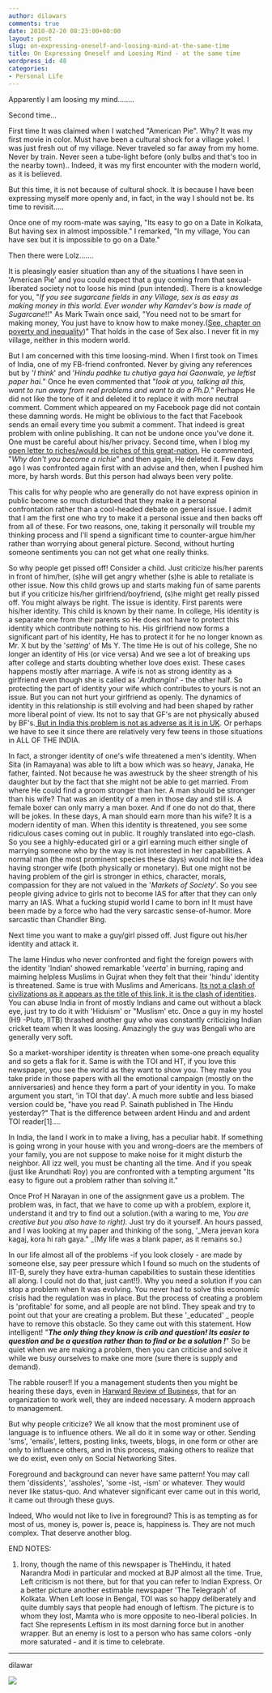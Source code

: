 ```yaml
---
author: dilawars
comments: true
date: 2010-02-20 08:23:00+00:00
layout: post
slug: on-expressing-oneself-and-loosing-mind-at-the-same-time
title: On Expressing Oneself and Loosing Mind - at the same time
wordpress_id: 48
categories:
- Personal Life
---
```


Apparently I am loosing my mind........  
  
Second time...  
  
First time It was claimed when I watched "American Pie". Why? It was my first movie in color. Must have been a cultural shock for a village yokel. I was just fresh out of my village. Never traveled so far away from my home. Never by train. Never seen a tube-light before (only bulbs and that's too in the nearby town).. Indeed, it was my first encounter with the modern world, as it is believed.  
  
But this time, it is not because of cultural shock. It is because I have been expressing myself more openly and, in fact, in the way I should not be. Its time to revisit.....  
  
Once one of my room-mate was saying, "Its easy to go on a Date in Kolkata, But having sex in almost impossible." I remarked, "In my village, You can have sex but it is impossible to go on a Date."  
  
Then there were Lolz.......  
  
It is pleasingly easier situation than any of the situations I have seen in 'American Pie' and you could expect that a guy coming from that sexual-liberated society not to loose his mind (pun intended). There is a knowledge for you, "_If you see sugarcane fields in any Village, sex is as easy as making money in this world._ _Ever wonder why Kamdev's bow is made of Sugarcane_!!" As Mark Twain once said, "You need not to be smart for making money, You just have to know how to make money.([See, chapter on poverty and inequality](http://beta.thehindu.com/opinion/editorial/article109881.ece))" That holds in the case of Sex also. I never fit in my village, neither in this modern world.  
  
But I am concerned with this time loosing-mind. When I first took on Times of India, one of my FB-friend confronted. Never by giving any references but by '_I think_' and '_Hindu padhke tu chutiya gaya hai Gaonwale, ye leftist paper hai._" Once he even commented that "_look at you, talking all this, want to run away from real problems and want to do a Ph.D._" Perhaps He did not like the tone of it and deleted it to replace it with more neutral comment. Comment which appeared on my Facebook page did not contain these damning words. He might be oblivious to the fact that Facebook sends an email every time you submit a comment. That indeed is great problem with online publishing. It can not be undone once you've done it.  One must be careful about his/her privacy. Second time, when I blog my [open letter to riches/would be riches of this great-nation](http://dilawarsays.blogspot.com/2009/11/open-letter-to-richeswould-be-riches-of.html), He commented, "_Why don't you become a richie_" and then again, He deleted it. Few days ago I was confronted again first with an advise and then, when I pushed him more, by harsh words. But this person had always been very polite.  
  
This calls for why people who are generally do not have express opinion in public become so much disturbed that they make it a personal confrontation rather than a cool-headed debate on general issue. I admit that I am the first one who try to make it a personal issue and then backs off from all of these. For two reasons, one, taking it personally will trouble my thinking process and I'll spend a significant time to counter-argue him/her rather than worrying about general picture. Second, without hurting someone sentiments you can not get what one really thinks.  
  
So why people get pissed off! Consider a child. Just criticize his/her parents in front of him/her, (s)he will get angry whether (s)he is able to retaliate is other issue. Now this child grows up and starts making fun of same parents but if you criticize his/her girlfriend/boyfriend, (s)he might get really pissed off. You might always be right. The issue is identity. First parents were his/her identity. This child is known by their name. In college, His identity is a separate one from their parents so He does not have to protect this identity which contribute nothing to his. His girlfriend now forms a significant part of his identity, He has to protect it for he no longer known as Mr. X but by the '_setting_' of Ms Y. The time He is out of his college, She no longer an identity of His (or vice versa) And we see a lot of breaking ups after college and starts doubting whether love does exist. These cases happens mostly after marriage. A wife is not as strong identity as a girlfriend even though she is called as '_Ardhangini_' - the other half. So protecting the part of identity your wife which contributes to yours is not an issue. But you can not hurt your girlfriend as openly. The dynamics of identity in this relationship is still evolving and had been shaped by rather more liberal point of view. Its not to say that GF's are not physically abused by BF's.[ But in India this problem is not as adverse as it is in UK](http://www.guardian.co.uk/society/2009/sep/01/teenage-sexual-abuse-nspcc-report). Or perhaps we have to see it since there are relatively very few teens in those situations in ALL OF THE INDIA.   
  
In fact, a stronger identity of one's wife threatened a men's identity. When Sita (in Ramayana) was able to lift a bow which was so heavy, Janaka, He father, fainted. Not because he was awestruck by the sheer strength of his daughter but by the fact that she might not be able to get married. From where He could find a groom stronger than her. A man should be stronger than his wife? That was an identity of a men in those day and still is. A female boxer can only marry a man boxer. And if one do not do that, there will be jokes. In these days, A man should earn more than his wife? It is a modern identity of man. When this identity is threatened, you see some ridiculous cases coming out in public. It roughly translated into ego-clash. So you see a highly-educated girl or a girl earning much either single of marrying someone who by the way is not interested in her capabilities. A normal man (the most prominent species these days) would not like the idea having stronger wife (both physically or monetary). But one might not be having problem of the girl is stronger in ethics, character, morals, compassion for they are not valued in the '_Markets of Society_'. So you see people giving advice to girls not to become IAS for after that they can only marry an IAS. What a fucking stupid world I came to born in! It must have been made by a force who had the very sarcastic sense-of-humor. More sarcastic than Chandler Bing.   
  
Next time you want to make a guy/girl pissed off. Just figure out his/her identity and attack it.   
  
The lame Hindus who never confronted and fight the foreign powers with the identity 'Indian' showed remarkable '_veerta_' in burning, raping and maiming helpless Muslims in Gujrat when they felt that their 'hindu' identity is threatened. Same is true with Muslims and Americans. [Its not a clash of civilizations as it appears as the title of this link, it is the clash of identities](http://en.wikipedia.org/wiki/The_Clash_of_Civilizations). You can abuse India in front of mostly Indians and came out without a black eye, just try to do it with 'Hiduism' or "Muslism' etc. Once a guy in my hostel (H9 -Pluto, IITB) thrashed another guy who was constantly criticizing Indian cricket team when It was loosing. Amazingly the guy was Bengali who are generally very soft.  
  
So a market-worshiper identity is threaten when some-one preach equality and so gets a flak for it. Same is with the TOI and HT, if you love this newspaper, you see the world as they want to show you. They make you take pride in those papers with all the emotional campaign (mostly on the anniversaries) and hence they form a part of your identity in you. To make argument you start, 'in TOI that day'. A much more subtle and less biased version could be, "have you read P. Sainath published in The Hindu yesterday?" That is the difference between ardent Hindu and and ardent TOI reader[1]....  
  
In India, the land I work in to make a living, has a peculiar habit. If something is going wrong in your house with you and wrong-doers are the members of your family, you are not suppose to make noise for it might disturb the neighbor. All izz well, you must be chanting all the time. And if you speak (just like Arundhati Roy) you are confronted with a tempting argument "Its easy to figure out a problem rather than solving it."  
  
Once Prof H Narayan in one of the assignment gave us a problem. The problem was, in fact, that we have to come up with a problem, explore it, understand it and try to find out a solution.(with a waring to me, _You are creative but you also have to right)._ Just try do it yourself. An hours passed, and I was looking at my paper and thinking of the song, '_Mera jeevan kora kagaj, kora hi rah gaya." _(My life was a blank paper, as it remains so.)  
  
In our life almost all of the problems -if you look closely - are made by someone else, say peer pressure which I found so much on the students of IIT-B, surely they have extra-human capabilities to sustain these identities all along. I could not do that, just cant!!). Why you need a solution if you can stop a problem when It was evolving. You never had to solve this economic crisis had the regulation was in place. But the process of creating a problem is 'profitable' for some, and all people are not blind. They speak and try to point out that your are creating a problem. But these '_educated' _ people have to remove this obstacle. So they came out with this statement. How intelligent! "**_The only thing they know is crib and  question! Its easier to question and be a question rather than to find  or be a solution !_**" So be quiet when we are making a problem, then you can criticise and solve it while we busy ourselves to make one more (sure there is supply and demand).  
  
The rabble rouser!! If you a management students then you might be hearing these days, even in [Harward Review of Busines](http://hbr.org/)s, that for an organization to work well, they are indeed necessary. A modern approach to management.  
  
But why people criticize? We all know that the most prominent use of language is to influence others. We all do it in some way or other. Sending 'sms', 'emails', letters, posting links, tweets, blogs, in one form or other are only to influence others, and in this process, making others to realize that we do exist, even only on Social Networking Sites.  
  
  
Foreground and background can never have same pattern! You may call them 'dissidents', 'assholes', 'some -ist, -ism' or whatever. They would never like status-quo. And whatever significant ever came out in this world, it came out through these guys.   
  
  
Indeed, Who would not like to live in foreground? This is as tempting as for most of us, money is, power is, peace is, happiness is. They are not much complex. That deserve another blog.  
  
  
  
  
  
END NOTES:  
1. Irony, though the name of this newspaper is TheHindu, it hated Narandra  Modi in particular and mocked at BJP almost all the time. True, Left  criticism is not there, but for that you can refer to Indian Express. Or  a better picture another estimable newspaper 'The Telegraph' of  Kolkata. When Left loose in Bengal, TOI was so happy deliberately and  quite dumbly says that people had enough of leftism. The picture is to  whom they lost, Mamta who is more opposite to neo-liberal policies. In  fact She represents Leftism in its most darning force but in another  wrapper. But an enemy is lost to a person who has same colors -only more  saturated - and it is time to celebrate.   
  
  
---------   
dilawar   
  
  
  


![](https://blogger.googleusercontent.com/tracker/3794193585985230867-7569947047785650869?l=dilawarsays.blogspot.com)
